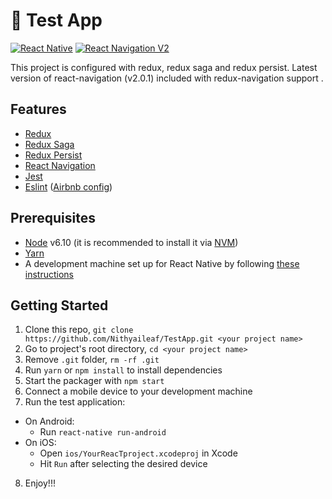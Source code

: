 # 🚀 Test App

[![React Native](https://img.shields.io/badge/React%20Native-v0.55-blue.svg)](https://facebook.github.io/react-native/)
[![React Navigation V2](https://img.shields.io/badge/React%20Navigation-v2..0.1-blue.svg)](https://reactnavigation.org/)

This project is configured with redux, redux saga
and redux persist. Latest version of react-navigation (v2.0.1) included with redux-navigation support .

## Features

- [Redux](http://redux.js.org/)
- [Redux Saga](https://redux-saga.js.org/)
- [Redux Persist](https://github.com/rt2zz/redux-persist/)
- [React Navigation](https://reactnavigation.org/)
- [Jest](https://facebook.github.io/jest/)
- [Eslint](http://eslint.org/) ([Airbnb config](https://github.com/airbnb/javascript/tree/master/packages/eslint-config-airbnb))

## Prerequisites

- [Node](https://nodejs.org) v6.10 (it is recommended to install it via [NVM](https://github.com/creationix/nvm))
- [Yarn](https://yarnpkg.com/)
- A development machine set up for React Native by following [these instructions](https://facebook.github.io/react-native/docs/getting-started.html)

## Getting Started

1. Clone this repo, `git clone https://github.com/Nithyaileaf/TestApp.git <your project name>`
2. Go to project's root directory, `cd <your project name>`
3. Remove `.git` folder, `rm -rf .git`
4. Run `yarn` or `npm install` to install dependencies
5. Start the packager with `npm start`
6. Connect a mobile device to your development machine
7. Run the test application:

- On Android:
  - Run `react-native run-android`
- On iOS:
  - Open `ios/YourReacTproject.xcodeproj` in Xcode
  - Hit `Run` after selecting the desired device

8. Enjoy!!!

